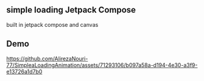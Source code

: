 ## simple loading Jetpack Compose
built in jetpack compose and canvas

## Demo
https://github.com/AlirezaNouri-77/SimpleaLoadingAnimation/assets/71293106/b097a58a-d194-4e30-a3f9-e13726a1d7b0
